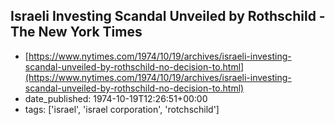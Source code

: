  ## Israeli Investing Scandal Unveiled by Rothschild - The New York Times
 - [https://www.nytimes.com/1974/10/19/archives/israeli-investing-scandal-unveiled-by-rothschild-no-decision-to.html](https://www.nytimes.com/1974/10/19/archives/israeli-investing-scandal-unveiled-by-rothschild-no-decision-to.html)
 - date_published: 1974-10-19T12:26:51+00:00
 - tags: ['israel', 'israel corporation', 'rotchschild']

